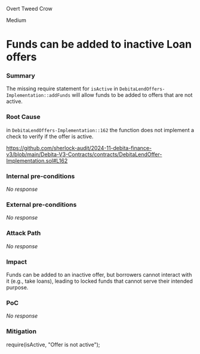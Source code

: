 Overt Tweed Crow

Medium

# Funds can be added to inactive Loan offers

### Summary

The missing require statement for `isActive` in `DebitaLendOffers-Implementation::addFunds` will allow funds to be added to offers that are not active.

### Root Cause

in `DebitaLendOffers-Implementation::162` the function does not implement a check to verify if the offer is active.

https://github.com/sherlock-audit/2024-11-debita-finance-v3/blob/main/Debita-V3-Contracts/contracts/DebitaLendOffer-Implementation.sol#L162

### Internal pre-conditions

_No response_

### External pre-conditions

_No response_

### Attack Path

_No response_

### Impact

Funds can be added to an inactive offer, but borrowers cannot interact with it (e.g., take loans), leading to locked funds that cannot serve their intended purpose.

### PoC

_No response_

### Mitigation

require(isActive, "Offer is not active");
       